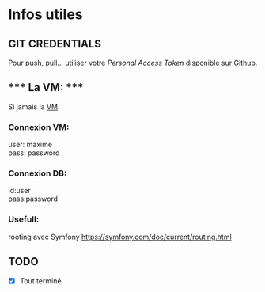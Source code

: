 # Infos utiles

## GIT CREDENTIALS

Pour push, pull... utiliser votre *Personal Access Token* disponible sur Github. 

## *** La VM: ***
Si jamais la [VM](https://mega.nz/file/TQ01HA5R#lJZTauoUR7IHgFtcBrtCZc-7-wzqaUWqywc2RzRK6xE).

### Connexion VM:

user: maxime</br>
pass: password </br>

### Connexion DB:
id:user</br>
pass:password</br>

### Usefull:
rooting avec Symfony
https://symfony.com/doc/current/routing.html

## TODO
- [x] Tout terminé
